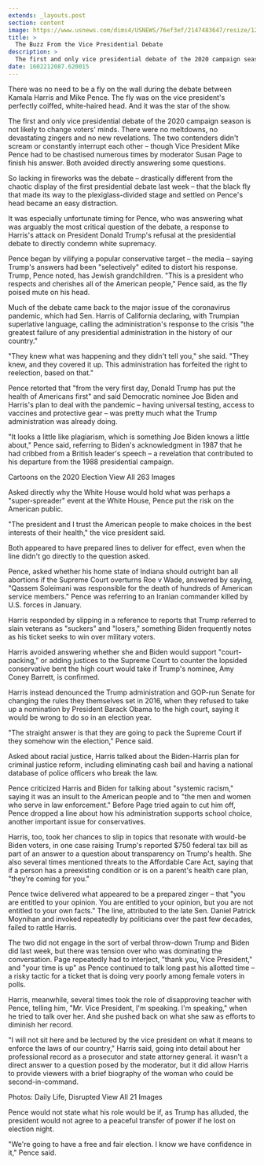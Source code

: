 ```yaml
--- 
extends: _layouts.post 
section: content 
image: https://www.usnews.com/dims4/USNEWS/76ef3ef/2147483647/resize/1200x%3E/quality/85/?url=http%3A%2F%2Fmedia.beam.usnews.com%2F5d%2Fb2%2F3f837495477ea47f1f5264ccbfb4%2F201008-pencefly-editorial.jpg 
title: > 
  The Buzz From the Vice Presidential Debate 
description: > 
  The first and only vice presidential debate of the 2020 campaign season is not likely to change voters' minds.The two contenders didn't scream or constantly interrupt each other – though Vice President Mike Pence had to be chastised numerous times by moderator Susan Page to finish his answer.So lacking in fireworks was the debate – drastically different from the chaotic display of the first presidential debate last week – that the black fly that made its way to the plexiglass-divided stage and settled on Pence's head became an easy distraction."The president and I trust the American people to make choices in the best interests of their health," the vice president said.Harris, meanwhile, several times took the role of disapproving teacher with Pence, telling him, "Mr. Vice President, I'm speaking. 
date: 1602212087.620015 
--- 
```

There was no need to be a fly on the wall during the debate between Kamala Harris and Mike Pence. The fly was on the vice president's perfectly coiffed, white-haired head. And it was the star of the show.

The first and only vice presidential debate of the 2020 campaign season is not likely to change voters' minds. There were no meltdowns, no devastating zingers and no new revelations. The two contenders didn't scream or constantly interrupt each other – though Vice President Mike Pence had to be chastised numerous times by moderator Susan Page to finish his answer. Both avoided directly answering some questions.

So lacking in fireworks was the debate – drastically different from the chaotic display of the first presidential debate last week – that the black fly that made its way to the plexiglass-divided stage and settled on Pence's head became an easy distraction.

It was especially unfortunate timing for Pence, who was answering what was arguably the most critical question of the debate, a response to Harris's attack on President Donald Trump's refusal at the presidential debate to directly condemn white supremacy.

Pence began by vilifying a popular conservative target – the media – saying Trump's answers had been "selectively" edited to distort his response. Trump, Pence noted, has Jewish grandchildren. "This is a president who respects and cherishes all of the American people," Pence said, as the fly poised mute on his head.

Much of the debate came back to the major issue of the coronavirus pandemic, which had Sen. Harris of California declaring, with Trumpian superlative language, calling the administration's response to the crisis "the greatest failure of any presidential administration in the history of our country."

"They knew what was happening and they didn't tell you," she said. "They knew, and they covered it up. This administration has forfeited the right to reelection, based on that."

Pence retorted that "from the very first day, Donald Trump has put the health of Americans first" and said Democratic nominee Joe Biden and Harris's plan to deal with the pandemic – having universal testing, access to vaccines and protective gear – was pretty much what the Trump administration was already doing.

"It looks a little like plagiarism, which is something Joe Biden knows a little about," Pence said, referring to Biden's acknowledgment in 1987 that he had cribbed from a British leader's speech – a revelation that contributed to his departure from the 1988 presidential campaign.

Cartoons on the 2020 Election View All 263 Images

Asked directly why the White House would hold what was perhaps a "super-spreader" event at the White House, Pence put the risk on the American public.

"The president and I trust the American people to make choices in the best interests of their health," the vice president said.

Both appeared to have prepared lines to deliver for effect, even when the line didn't go directly to the question asked.

Pence, asked whether his home state of Indiana should outright ban all abortions if the Supreme Court overturns Roe v Wade, answered by saying, "Qassem Soleimani was responsible for the death of hundreds of American service members." Pence was referring to an Iranian commander killed by U.S. forces in January.

Harris responded by slipping in a reference to reports that Trump referred to slain veterans as "suckers" and "losers," something Biden frequently notes as his ticket seeks to win over military voters.

Harris avoided answering whether she and Biden would support "court-packing," or adding justices to the Supreme Court to counter the lopsided conservative bent the high court would take if Trump's nominee, Amy Coney Barrett, is confirmed.

Harris instead denounced the Trump administration and GOP-run Senate for changing the rules they themselves set in 2016, when they refused to take up a nomination by President Barack Obama to the high court, saying it would be wrong to do so in an election year.

"The straight answer is that they are going to pack the Supreme Court if they somehow win the election," Pence said.

Asked about racial justice, Harris talked about the Biden-Harris plan for criminal justice reform, including eliminating cash bail and having a national database of police officers who break the law.

Pence criticized Harris and Biden for talking about "systemic racism," saying it was an insult to the American people and to "the men and women who serve in law enforcement." Before Page tried again to cut him off, Pence dropped a line about how his administration supports school choice, another important issue for conservatives.

Harris, too, took her chances to slip in topics that resonate with would-be Biden voters, in one case raising Trump's reported $750 federal tax bill as part of an answer to a question about transparency on Trump's health. She also several times mentioned threats to the Affordable Care Act, saying that if a person has a preexisting condition or is on a parent's health care plan, "they're coming for you."

Pence twice delivered what appeared to be a prepared zinger – that "you are entitled to your opinion. You are entitled to your opinion, but you are not entitled to your own facts." The line, attributed to the late Sen. Daniel Patrick Moynihan and invoked repeatedly by politicians over the past few decades, failed to rattle Harris.

The two did not engage in the sort of verbal throw-down Trump and Biden did last week, but there was tension over who was dominating the conversation. Page repeatedly had to interject, "thank you, Vice President," and "your time is up" as Pence continued to talk long past his allotted time – a risky tactic for a ticket that is doing very poorly among female voters in polls.

Harris, meanwhile, several times took the role of disapproving teacher with Pence, telling him, "Mr. Vice President, I'm speaking. I'm speaking," when he tried to talk over her. And she pushed back on what she saw as efforts to diminish her record.

"I will not sit here and be lectured by the vice president on what it means to enforce the laws of our country," Harris said, going into detail about her professional record as a prosecutor and state attorney general. it wasn't a direct answer to a question posed by the moderator, but it did allow Harris to provide viewers with a brief biography of the woman who could be second-in-command.

Photos: Daily Life, Disrupted View All 21 Images

Pence would not state what his role would be if, as Trump has alluded, the president would not agree to a peaceful transfer of power if he lost on election night.

"We're going to have a free and fair election. I know we have confidence in it," Pence said.
